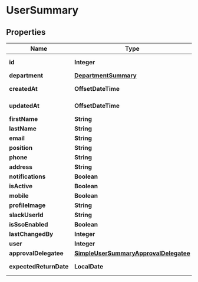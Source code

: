 

# UserSummary


## Properties

| Name | Type | Description | Notes |
|------------ | ------------- | ------------- | -------------|
|**id** | **Integer** |  |  [optional] [readonly] |
|**department** | [**DepartmentSummary**](DepartmentSummary.md) |  |  |
|**createdAt** | **OffsetDateTime** |  |  [optional] [readonly] |
|**updatedAt** | **OffsetDateTime** |  |  [optional] [readonly] |
|**firstName** | **String** |  |  [optional] |
|**lastName** | **String** |  |  [optional] |
|**email** | **String** |  |  |
|**position** | **String** |  |  [optional] |
|**phone** | **String** |  |  [optional] |
|**address** | **String** |  |  [optional] |
|**notifications** | **Boolean** |  |  [optional] |
|**isActive** | **Boolean** |  |  [optional] |
|**mobile** | **Boolean** |  |  [optional] |
|**profileImage** | **String** |  |  [optional] |
|**slackUserId** | **String** |  |  [optional] |
|**isSsoEnabled** | **Boolean** |  |  [optional] |
|**lastChangedBy** | **Integer** |  |  [optional] |
|**user** | **Integer** |  |  |
|**approvalDelegatee** | [**SimpleUserSummaryApprovalDelegatee**](SimpleUserSummaryApprovalDelegatee.md) |  |  [optional] |
|**expectedReturnDate** | **LocalDate** |  |  [optional] [readonly] |



